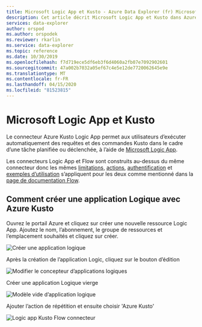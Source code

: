 ```yaml
---
title: Microsoft Logic App et Kusto - Azure Data Explorer (fr) Microsoft Docs
description: Cet article décrit Microsoft Logic App et Kusto dans Azure Data Explorer.
services: data-explorer
author: orspod
ms.author: orspodek
ms.reviewer: rkarlin
ms.service: data-explorer
ms.topic: reference
ms.date: 10/30/2019
ms.openlocfilehash: f7d719ece5df6eb3f6d4060a2fb07e7092902601
ms.sourcegitcommit: 47a002b7032a05ef67c4e5e12de7720062645e9e
ms.translationtype: MT
ms.contentlocale: fr-FR
ms.lasthandoff: 04/15/2020
ms.locfileid: "81523815"
---
```

# <a name="microsoft-logic-app-and-kusto"></a>Microsoft Logic App et Kusto

Le connecteur Azure Kusto Logic App permet aux utilisateurs d’exécuter automatiquement des requêtes et des commandes Kusto dans le cadre d’une tâche planifiée ou déclenchée, à l’aide de [Microsoft Logic App](https://docs.microsoft.com/azure/logic-apps/logic-apps-what-are-logic-apps).

Les connecteurs Logic App et Flow sont construits au-dessus du même connecteur donc les mêmes [limitations,](flow.md#limitations) [actions](flow.md#azure-kusto-flow-actions), [authentification](flow.md#authentication) et [exemples d’utilisation](flow.md#usage-examples) s’appliquent pour les deux comme mentionné dans la [page de documentation Flow](flow.md).


## <a name="how-to-create-a-logic-app-with-azure-kusto"></a>Comment créer une application Logique avec Azure Kusto

Ouvrez le portail Azure et cliquez sur créer une nouvelle ressource Logic App.
Ajoutez le nom, l’abonnement, le groupe de ressources et l’emplacement souhaités et cliquez sur créer.

![Créer une application logique](./Images/KustoTools-LogicApp/logicapp-createlogicapp.png "logicapp-createlogicapp")

Après la création de l’application Logic, cliquez sur le bouton d’édition

![Modifier le concepteur d’applications logiques](./Images/KustoTools-LogicApp/logicapp-editdesigner.png "logicapp-editdesigner")

Créer une application Logique vierge

![Modèle vide d’application logique](./Images/KustoTools-LogicApp/logicapp-blanktemplate.png "logicapp-blanktemplate")

Ajouter l’action de répétition et ensuite choisir 'Azure Kusto'

![Logic app Kusto Flow connecteur](./Images/KustoTools-LogicApp/logicapp-kustoconnector.png "logicapp-kustoconnector")